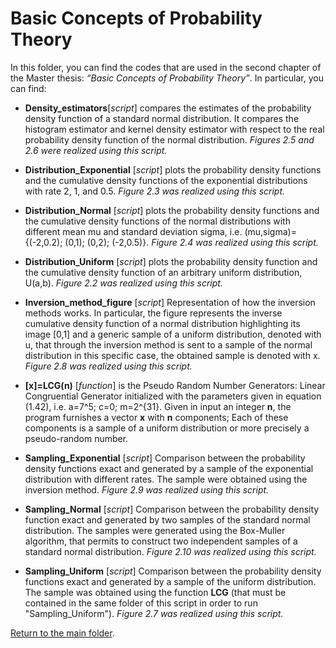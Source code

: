 # Basic Concepts of Probability Theory


In this folder, you can find the codes that are used in the second chapter of the Master thesis: 
*“Basic Concepts of Probability Theory”*.
In particular, you can find:

-	**Density_estimators**[*script*] compares the estimates of the probability density function of a standard normal distribution. 
It compares the histogram estimator and kernel density estimator with respect to the real probability density function of the normal distribution. *Figures 2.5 and 2.6 were realized using this script.*

-	**Distribution_Exponential** [*script*] plots the probability density functions and the cumulative density functions of the exponential distributions with rate 2, 1, and 0.5. *Figure 2.3 was realized using this script.*

-	**Distribution_Normal** [*script*] plots the probability density functions and the cumulative density functions of the normal distributions with different mean mu and standard deviation sigma, i.e. (mu,sigma)={(-2,0.2); (0,1); (0,2); (-2,0.5)}. *Figure 2.4 was realized using this script.*

-	**Distribution_Uniform** [*script*] plots the probability density function and the cumulative density function of an arbitrary uniform distribution, U(a,b). *Figure 2.2 was realized using this script.*

-	**Inversion\_method\_figure** [*script*] Representation of how the inversion methods works. In particular, the figure represents the inverse cumulative density function of a normal distribution highlighting its image [0,1] and a generic sample of a uniform distribution, denoted with u, that through the inversion method is sent to a sample of the normal distribution in this specific case, the obtained sample is denoted with x. *Figure 2.8 was realized using this script.*

-	**[x]=LCG(n)** [*function*] is the Pseudo Random Number Generators: Linear Congruential Generator initialized with the parameters given in equation (1.42), i.e. a=7^5; c=0; m=2^{31}. Given in input an integer **n**, the program furnishes a vector **x** with **n** components; Each of these components is a sample of a uniform distribution or more precisely a pseudo-random number. 

-	**Sampling\_Exponential** [*script*] Comparison between the probability density functions exact and generated by a sample of the exponential distribution with different rates. The sample were obtained using the inversion method. *Figure 2.9 was realized using this script.*

-	**Sampling\_Normal** [*script*] Comparison between the probability density function exact and generated by two samples of the standard normal distribution. The samples were generated using the Box-Muller algorithm, that permits to construct two independent samples of a standard normal distribution. *Figure 2.10 was realized using this script.*

-	**Sampling\_Uniform** [*script*] Comparison between the probability density functions exact and generated by a sample of the uniform distribution. The sample was obtained using the function **LCG** (that must be contained in the same folder of this script in order to run "Sampling_Uniform"). *Figure 2.7 was realized using this script.*

[Return to the main folder](https://github.com/lucafe/PCE4UDDE_matlab_codes).
